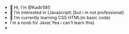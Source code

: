 - 👋 Hi, I’m @Kadir585
- 👀 I’m interested in (Javascript) {but ı m not professional}
- 🌱 I’m currently learning CSS HTML(in basic code)
- I'm a noob for Java( Yea ı can't learn this)
-

<!---
Kadir585/Kadir585 is a ✨ special ✨ repository because its `README.md` (this file) appears on your GitHub profile.
You can click the Preview link to take a look at your changes.
--->
